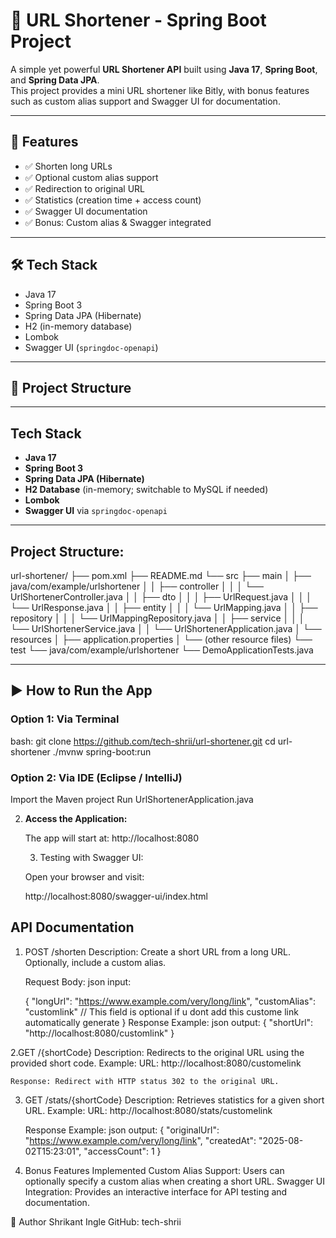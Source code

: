 # 🔗 URL Shortener - Spring Boot Project

A simple yet powerful **URL Shortener API** built using **Java 17**, **Spring Boot**, and **Spring Data JPA**.  
This project provides a mini URL shortener like Bitly, with bonus features such as custom alias support and Swagger UI for documentation.

---

## 🚀 Features

- ✅ Shorten long URLs
- ✅ Optional custom alias support
- ✅ Redirection to original URL
- ✅ Statistics (creation time + access count)
- ✅ Swagger UI documentation
- ✅ Bonus: Custom alias & Swagger integrated

---

## 🛠 Tech Stack

- Java 17
- Spring Boot 3
- Spring Data JPA (Hibernate)
- H2 (in-memory database)
- Lombok
- Swagger UI (`springdoc-openapi`)

---

## 📂 Project Structure


---

## Tech Stack

- **Java 17**
- **Spring Boot 3**
- **Spring Data JPA (Hibernate)**
- **H2 Database** (in-memory; switchable to MySQL if needed)
- **Lombok**
- **Swagger UI** via `springdoc-openapi`

---

## Project Structure: 

url-shortener/
├── pom.xml
├── README.md
└── src
├── main
│ ├── java/com/example/urlshortener
│ │ ├── controller
│ │ │ └── UrlShortenerController.java
│ │ ├── dto
│ │ │ ├── UrlRequest.java
│ │ │ └── UrlResponse.java
│ │ ├── entity
│ │ │ └── UrlMapping.java
│ │ ├── repository
│ │ │ └── UrlMappingRepository.java
│ │ ├── service
│ │ │ └── UrlShortenerService.java
│ │ └── UrlShortenerApplication.java
│ └── resources
│ ├── application.properties
│ └── (other resource files)
└── test
└── java/com/example/urlshortener
└── DemoApplicationTests.java



---

## ▶️ How to Run the App

### Option 1: Via Terminal

bash:
  git clone https://github.com/tech-shrii/url-shortener.git
  cd url-shortener
  ./mvnw spring-boot:run
  
  ### Option 2: Via IDE (Eclipse / IntelliJ)
  Import the Maven project
  Run UrlShortenerApplication.java

2. **Access the Application:**

    The app will start at: http://localhost:8080
    
    3. Testing with Swagger UI:
    
    Open your browser and visit:
    
    http://localhost:8080/swagger-ui/index.html


## API Documentation
1. POST /shorten
    Description: Create a short URL from a long URL. Optionally, include a custom alias.
    
    Request Body:
    json input:
    
    {
      "longUrl": "https://www.example.com/very/long/link",
      "customAlias": "customlink"  // This field is optional if u dont add this custome link automatically generate
    }
    Response Example:
    json output:
    {
      "shortUrl": "http://localhost:8080/customlink"
    }
   
2.GET /{shortCode}
    Description: Redirects to the original URL using the provided short code.
    Example:
    URL: http://localhost:8080/customelink
    
    Response: Redirect with HTTP status 302 to the original URL.

3. GET /stats/{shortCode}
    Description: Retrieves statistics for a given short URL.
    Example:
    URL: http://localhost:8080/stats/customelink
    
    Response Example:
    json output:
    {
      "originalUrl": "https://www.example.com/very/long/link",
      "createdAt": "2025-08-02T15:23:01",
      "accessCount": 1
    }

4. Bonus Features Implemented
    Custom Alias Support: Users can optionally specify a custom alias when creating a short URL.
    Swagger UI Integration: Provides an interactive interface for API testing and documentation.

👤 Author
Shrikant Ingle
GitHub: tech-shrii
       
